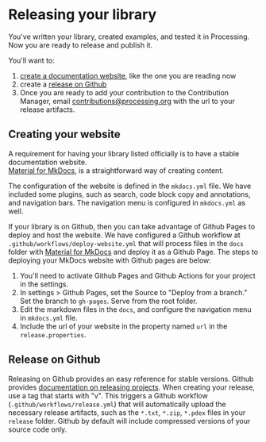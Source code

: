 # Releasing your library

You've written your library, created examples, and tested it in Processing. Now you are ready to release 
and publish it.

You'll want to:

1. [create a documentation website](#creating-your-website), like the one you are reading now
2. create a [release on Github](#release-on-github)
3. Once you are ready to add your contribution to the Contribution Manager, 
email contributions@processing.org with the url to your release artifacts.


## Creating your website
A requirement for having your library listed officially is to have a stable documentation website.  
[Material for MkDocs](https://squidfunk.github.io/mkdocs-material/), is a straightforward way of creating content.

The configuration of the website is defined in the `mkdocs.yml` file. We have included some plugins, such
as search, code block copy and annotations, and navigation bars. The navigation menu is configured in
`mkdocs.yml` as well.

If your library is on Github, then you can take advantage of Github Pages to deploy and host the website.
We have configured a Github workflow at `.github/workflows/deploy-website.yml` that will process files
in the `docs` folder with [Material for MkDocs](https://squidfunk.github.io/mkdocs-material/) and deploy it as a Github Page.
The steps to deploying your MkDocs website with Github pages are below:

1. You'll need to activate Github Pages and Github Actions for your project in the settings.
2. In settings > Github Pages, set the Source to "Deploy from a branch."
   Set the branch to `gh-pages`. Serve from the root folder.
3. Edit the markdown files in the `docs`, and configure the navigation menu in `mkdocs.yml` file.
4. Include the url of your website in the property named `url` in the `release.properties`. 


## Release on Github
Releasing on Github provides an easy reference for stable versions.
Github provides [documentation on releasing projects](https://docs.github.com/en/repositories/releasing-projects-on-github).
When creating your release, use a tag that starts with "v". This triggers a Github
workflow (`.github/workflows/release.yml`) that will automatically upload the necessary 
release artifacts, such as the `*.txt`, `*.zip`, `*.pdex` files in your `release` folder. 
Github by default will include compressed versions of your source code only.
